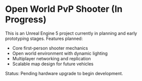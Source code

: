 # Open World PvP Shooter (In Progress)

This is an Unreal Engine 5 project currently in planning and early prototyping stages. 
Features planned:
- Core first-person shooter mechanics
- Open world environment with dynamic lighting
- Multiplayer networking and replication
- Scalable map design for future vehicles

Status: Pending hardware upgrade to begin development.
